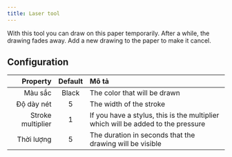 ```yaml
---
title: Laser tool
---
```


With this tool you can draw on this paper temporarily. After a while, the drawing fades away. Add a new drawing to the paper to make it cancel.

## Configuration

|          Property | Default | Mô tả                                                                            |
| ----------------: | :-----: | :------------------------------------------------------------------------------- |
|           Màu sắc |  Black  | The color that will be drawn                                                     |
|        Độ dày nét |    5    | The width of the stroke                                                          |
| Stroke multiplier |    1    | If you have a stylus, this is the multiplier which will be added to the pressure |
|        Thời lượng |    5    | The duration in seconds that the drawing will be visible                         |
